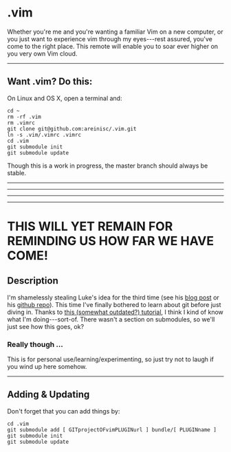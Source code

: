 # .vim
Whether you're me and you're wanting a familiar Vim on a new computer, or you just want to experience vim through my eyes---rest assured, you've come to the right place. This remote will enable you to soar ever higher on you very own Vim cloud.

- - -

## Want .vim? Do this:

On Linux and OS X, open a terminal and:
```
cd ~
rm -rf .vim
rm .vimrc
git clone git@github.com:areinisc/.vim.git
ln -s .vim/.vimrc .vimrc
cd .vim
git submodule init
git submodule update
```

Though this is a work in progress, the master branch should always be stable.





- - -

- - -

- - - 

- - -
# THIS WILL YET REMAIN FOR REMINDING US HOW FAR WE HAVE COME!

## Description
I'm shamelessly stealing Luke's idea for the third time (see his [blog post][des1] or his [github repo][des2]). This time I've finally bothered to learn about git before just diving in. Thanks to [this (somewhat outdated?) tutorial][des3], I think I kind of know what I'm doing---sort-of. There wasn't a section on submodules, so we'll just see how this goes, ok?

### Really though ...
This is for personal use/learning/experimenting, so just try not to laugh if you wind up here somehow.

- - - - -

## Adding \& Updating
Don't forget that you can add things by:
```
cd .vim
git submodule add [ GITprojectOFvimPLUGINurl ] bundle/[ PLUGINname ]
git submodule init
git submodule update
```

[des1]: http://www.terminally-incoherent.com/blog/2012/03/12/putting-your-vim-files-under-version-control/ "Putting your vim files under version control"
[des2]: https://github.com/maciakl/.vim "maciakl/.vim"
[des3]: https://www.atlassian.com/git/tutorials "Become a git guru"
